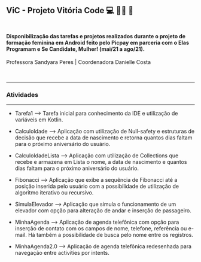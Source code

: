 ## ViC - Projeto Vitória Code 💻 👩‍🎓 🚀

#

#### Disponibilização das tarefas e projetos realizados durante o projeto de formação feminina em Android feito pelo Picpay em parceria com o Elas Programam e Se Candidate, Mulher! (mai/21 a ago/21).
Professora Sandyara Peres | Coordenadora Danielle Costa

&nbsp;
_________________________________________________________________
### **Atividades**
-----------------------------------------------------------------
* Tarefa1 --> Tarefa inicial para conhecimento da IDE e utilização de variáveis em Kotlin.
  
* CalculoIdade --> Aplicação com utilização de Null-safety e estruturas de decisão que recebe a data de nascimento e retorna quantos dias faltam para o próximo aniversário do usuário.
  
* CalculoIdadeLista --> Aplicação com utilização de Collections que recebe e armazena em Lista o nome, a data de nascimento e quantos dias faltam para o próximo aniversário do usuário.

* Fibonacci --> Aplicação que exibe a sequência de Fibonacci até a posição inserida pelo usuário com a possibilidade de utilização de algoritmo iterativo ou recursivo.

* SimulaElevador --> Aplicação que simula o funcionamento de um elevador com opção para alteração de andar e inserção de passageiro.

* MinhaAgenda --> Aplicação de agenda telefônica com opção para inserção de contato com os campos de nome, telefone, referência ou e-mail. Há também a possibilidade de busca pelo nome entre os registros.

* MinhaAgenda2.0 --> Aplicação de agenda telefônica redesenhada para navegação entre activities por intents.


&nbsp;

#
